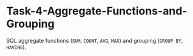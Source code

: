 # Task-4-Aggregate-Functions-and-Grouping
SQL aggregate functions (`SUM`, `COUNT`, `AVG`, `MAX`) and grouping (`GROUP BY`, `HAVING`).
